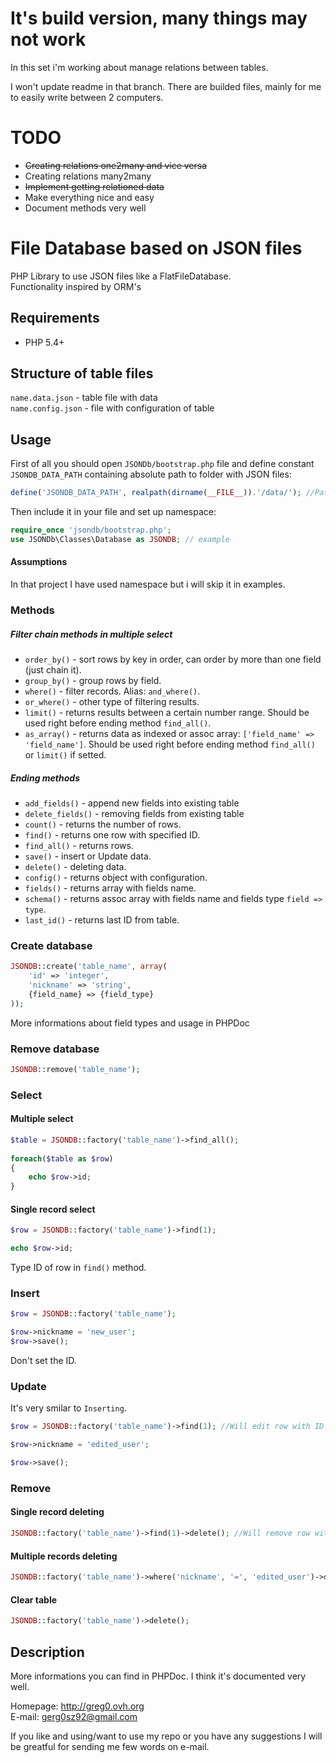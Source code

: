 It's build version, many things may not work 
==============

In this set i'm working about manage relations between tables.

I won't update readme in that branch. 
There are builded files, mainly for me to easily write between 2 computers.

TODO
=============
- <del>Creating relations one2many and vice versa</del>
- Creating relations many2many
- <del>Implement getting relationed data</del>
- Make everything nice and easy
- Document methods very well

File Database based on JSON files
=============

PHP Library to use JSON files like a FlatFileDatabase.   
Functionality inspired by ORM's

Requirements
-------
- PHP 5.4+

Structure of table files
-------

`name.data.json` - table file with data   
`name.config.json` - file with configuration of table

    
Usage
------

First of all you should open `JSONDb/bootstrap.php` file and define constant `JSONDB_DATA_PATH` containing absolute path to folder with JSON files:
```php
define('JSONDB_DATA_PATH', realpath(dirname(__FILE__)).'/data/'); //Path to folder with tables
```

Then include it in your file and set up namespace:
```php
require_once 'jsondb/bootstrap.php';
use JSONDb\Classes\Database as JSONDB; // example
```
#### Assumptions

In that project I have used namespace but i will skip it in examples.

### Methods

##### Filter chain methods in multiple select

- `order_by()` - sort rows by key in order, can order by more than one field (just chain it). 
- `group_by()` - group rows by field.
- `where()` - filter records. Alias: `and_where()`.
- `or_where()` - other type of filtering results. 
- `limit()` - returns results between a certain number range. Should be used right before ending method `find_all()`.
- `as_array()` - returns data as indexed or assoc array: `['field_name' => 'field_name']`. Should be used right before ending method `find_all()` or `limit()` if setted.

##### Ending methods

- `add_fields()` - append new fields into existing table
- `delete_fields()` - removing fields from existing table
- `count()` - returns the number of rows.
- `find()` - returns one row with specified ID.
- `find_all()` - returns rows.
- `save()` - insert or Update data.
- `delete()` - deleting data.
- `config()` - returns object with configuration.
- `fields()` - returns array with fields name.
- `schema()` - returns assoc array with fields name and fields type `field => type`.
- `last_id()` - returns last ID from table.

### Create database
```php
JSONDB::create('table_name', array(
    'id' => 'integer',
    'nickname' => 'string',
    {field_name} => {field_type}
));
```
More informations about field types and usage in PHPDoc
	
### Remove database
```php
JSONDB::remove('table_name');
```
### Select

#### Multiple select
```php
$table = JSONDB::factory('table_name')->find_all();
    
foreach($table as $row)
{
    echo $row->id;
}
```
#### Single record select
```php
$row = JSONDB::factory('table_name')->find(1);

echo $row->id;
```
Type ID of row in `find()` method.

### Insert
```php
$row = JSONDB::factory('table_name');

$row->nickname = 'new_user';
$row->save();
```
Don't set the ID.

### Update

It's very smilar to `Inserting`.
```php
$row = JSONDB::factory('table_name')->find(1); //Will edit row with ID 1

$row->nickname = 'edited_user';

$row->save();
```
### Remove

#### Single record deleting
```php
JSONDB::factory('table_name')->find(1)->delete(); //Will remove row with ID 1
```
#### Multiple records deleting
```php
JSONDB::factory('table_name')->where('nickname', '=', 'edited_user')->delete();
```
#### Clear table
```php
JSONDB::factory('table_name')->delete();
```
Description
------

More informations you can find in PHPDoc. I think it's documented very well.

Homepage: <http://greg0.ovh.org>   
E-mail: <gerg0sz92@gmail.com>

If you like and using/want to use my repo or you have any suggestions I will be greatful for sending me few words on e-mail.